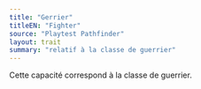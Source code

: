 ```yaml
---
title: "Gerrier"
titleEN: "Fighter"
source: "Playtest Pathfinder"
layout: trait
summary: "relatif à la classe de guerrier"
---
```


Cette capacité correspond à la classe de guerrier.